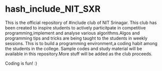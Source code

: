 # hash_include_NIT_SXR

This is the official repository of #include club of NIT Srinagar.
This club has been created to inspire students to actively particitpate in competitive programming,implement and
analyse various algorithms.Algos and programming tips and tricks are  being taught to the students in weekly sessions.
This is to build a programming environment,a coding habit among the students in the college.
Sample codes and study material will be available in this repository.More stuff will be added as the club proceeds.

Coding is fun! :)
